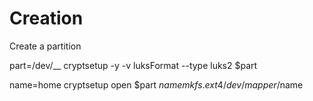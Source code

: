 # Creation

Create a partition

part=/dev/__
cryptsetup -y -v luksFormat --type luks2 $part

name=home
cryptsetup open $part $name
mkfs.ext4 /dev/mapper/$name
